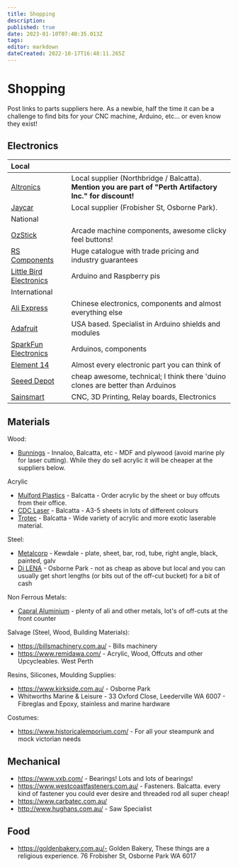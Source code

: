 ```yaml
---
title: Shopping
description: 
published: true
date: 2023-01-10T07:40:35.013Z
tags: 
editor: markdown
dateCreated: 2022-10-17T16:48:11.265Z
---
```


# Shopping

Post links to parts suppliers here. As a newbie, half the time it can be a challenge to find bits for your CNC machine, Arduino, etc... or even know they exist!

## Electronics

| Local                                                             |                                                                                                             |
|:------------------------------------------------------------------|-------------------------------------------------------------------------------------------------------------|
| [Altronics](https://www.altronics.com.au/)                        | Local supplier (Northbridge / Balcatta). **Mention you are part of "Perth Artifactory Inc." for discount!** |
| [Jaycar](https://www.jaycar.com.au/)                              | Local supplier (Frobisher St, Osborne Park).                                                                |
| National                                                          |                                                                                                             |
| [OzStick](https://www.ozstick.com.au/)                            | Arcade machine components, awesome clicky feel buttons!                                                     |
| [RS Components](https://au.rs-online.com/web/)                    | Huge catalogue with trade pricing and industry guarantees                                                   |
| [Little Bird Electronics](https://www.littlebirdelectronics.com/) | Arduino and Raspberry pis                                                                                   |
| International                                                     |                                                                                                             |
| [Ali Express](https://www.aliexpress.com/)                        | Chinese electronics, components and almost everything else                                                  |
| [Adafruit](https://www.adafruit.com/)                             | USA based. Specialist in Arduino shields and modules                                                        |
| [SparkFun Electronics](https://www.sparkfun.com/)                 | Arduinos, components                                                                                        |
| [Element 14](https://au.element14.com/)                           | Almost every electronic part you can think of                                                               |
| [Seeed Depot](https://www.seeedstudio.com/depot/)                 | cheap awesome, technical; I think there 'duino clones are better than Arduinos                              |
| [Sainsmart](https://www.sainsmart.com/)                           | CNC, 3D Printing, Relay boards, Electronics                                                                 |

## Materials

Wood:

* [Bunnings](https://www.bunnings.com.au) - Innaloo, Balcatta, etc - MDF and plywood (avoid marine ply for laser cutting). While they do sell acrylic it will be cheaper at the suppliers below.

Acrylic

* [Mulford Plastics](https://www.mulfordplastics.com.au/) - Balcatta - Order acrylic by the sheet or buy offcuts from their office.
* [CDC Laser](https://cdclaser.com.au/) - Balcatta - A3-5 sheets in lots of different colours
* [Trotec](https://www.trotec-materials.com/) - Balcatta - Wide variety of acrylic and more exotic laserable material.

Steel:

-   [Metalcorp](https://metalcorpsteel.com.au/) - Kewdale - plate, sheet, bar, rod, tube, right angle, black, painted, galv
-   [Di LENA](http://www.dilena.com.au/) - Osborne Park - not as cheap as above but local and you can usually get short lengths (or bits out of the off-cut bucket) for a bit of cash

Non Ferrous Metals:

-   [Capral Aluminium](https://www.capral.com.au/) - plenty of ali and other metals, lot's of off-cuts at the front counter

Salvage (Steel, Wood, Building Materials):

-   <https://billsmachinery.com.au/> - Bills machinery
-   <https://www.remidawa.com/> - Acrylic, Wood, Offcuts and other Upcycleables. West Perth

Resins, Silicones, Moulding Supplies:

-   <https://www.kirkside.com.au/> - Osborne Park
-   Whitworths Marine & Leisure - 33 Oxford Close, Leederville WA 6007 - Fibreglas and Epoxy, stainless and marine hardware

Costumes:

-   <https://www.historicalemporium.com/> - For all your steampunk and mock victorian needs

## Mechanical

-   <https://www.vxb.com/> - Bearings! Lots and lots of bearings!
-   <https://www.westcoastfasteners.com.au/> - Fasteners. Balcatta. every kind of fastener you could ever desire and threaded rod all super cheap!
-   <https://www.carbatec.com.au/>
-   <http://www.hughans.com.au/> - Saw Specialist

## Food

-   https://goldenbakery.com.au/- Golden Bakery, These things are a religious experience. 76 Frobisher St, Osborne Park WA 6017
